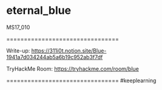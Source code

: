 # eternal_blue
MS17_010

================================

Write-up:
https://311i0t.notion.site/Blue-1941a7d034244ab5a6b19c952ab3f7df

TryHackMe Room:
https://tryhackme.com/room/blue

================================
#keeplearning
